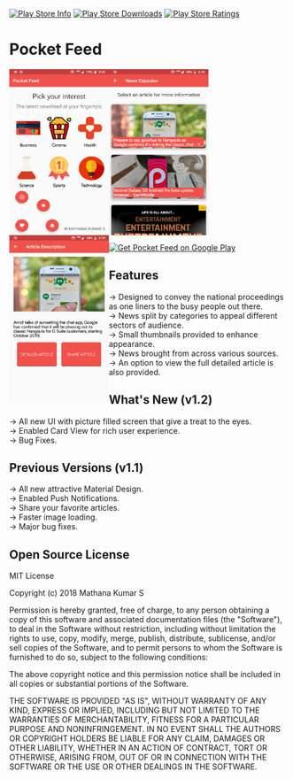 [![Play Store Info](https://img.shields.io/badge/Play_Store-v1.2-36B0C1.svg?style=flat-square&v=1.2)](https://play.google.com/store/apps/details?id=io.github.capturemathan.pocketfeed) [![Play Store Downloads](https://img.shields.io/badge/Downloads-100+-E04253.svg?style=flat-square)](https://play.google.com/store/apps/details?id=io.github.capturemathan.pocketfeed)  [![Play Store Ratings](https://img.shields.io/badge/Ratings-4.92-brightgreen.svg?style=flat-square)](https://play.google.com/store/apps/details?id=io.github.capturemathan.pocketfeed)

# Pocket Feed
<img align="left" width="180" height="300" src="https://github.com/capturemathan/PocketFeed/blob/master/v3%20Screenshots/Home%20Screen.png">
<img align="center" width="180" height="300" src="https://github.com/capturemathan/PocketFeed/blob/master/v3%20Screenshots/Content.png">
<img align="left" width="180" height="300" src="https://github.com/capturemathan/PocketFeed/blob/master/v3%20Screenshots/Description.png">

[<img src="https://play.google.com/intl/en_us/badges/images/apps/en-play-badge-border.png" width="200" alt="Get Pocket Feed on Google Play" />](https://play.google.com/store/apps/details?id=io.github.capturemathan.pocketfeed "Get Pocket Feed on Google Play")

## Features
-> Designed to convey the national proceedings as one liners to the busy people out there.<br />
-> News split by categories to appeal different sectors of audience.<br />
-> Small thumbnails provided to enhance appearance.<br />
-> News brought from across various sources.<br />
-> An option to view the full detailed article is also provided.<br />

## What's New (v1.2)
-> All new UI with picture filled screen that give a treat to the eyes.<br />
-> Enabled Card View for rich user experience.<br />
-> Bug Fixes.<br />

## Previous Versions (v1.1)
-> All new attractive Material Design.<br />
-> Enabled Push Notifications.<br />
-> Share your favorite articles.<br />
-> Faster image loading.<br />
-> Major bug fixes.<br />

## Open Source License
MIT License

Copyright (c) 2018 Mathana Kumar S

Permission is hereby granted, free of charge, to any person obtaining a copy
of this software and associated documentation files (the "Software"), to deal
in the Software without restriction, including without limitation the rights
to use, copy, modify, merge, publish, distribute, sublicense, and/or sell
copies of the Software, and to permit persons to whom the Software is
furnished to do so, subject to the following conditions:

The above copyright notice and this permission notice shall be included in all
copies or substantial portions of the Software.

THE SOFTWARE IS PROVIDED "AS IS", WITHOUT WARRANTY OF ANY KIND, EXPRESS OR
IMPLIED, INCLUDING BUT NOT LIMITED TO THE WARRANTIES OF MERCHANTABILITY,
FITNESS FOR A PARTICULAR PURPOSE AND NONINFRINGEMENT. IN NO EVENT SHALL THE
AUTHORS OR COPYRIGHT HOLDERS BE LIABLE FOR ANY CLAIM, DAMAGES OR OTHER
LIABILITY, WHETHER IN AN ACTION OF CONTRACT, TORT OR OTHERWISE, ARISING FROM,
OUT OF OR IN CONNECTION WITH THE SOFTWARE OR THE USE OR OTHER DEALINGS IN THE
SOFTWARE.

